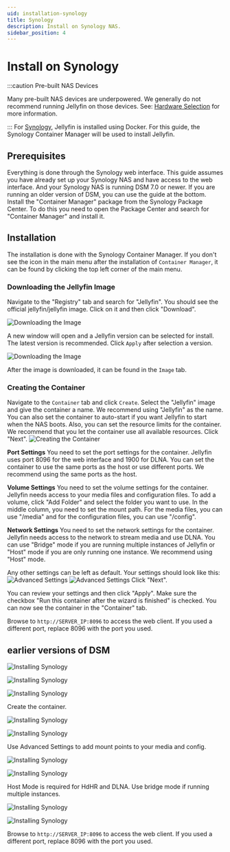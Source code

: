 ```yaml
---
uid: installation-synology
title: Synology
description: Install on Synology NAS.
sidebar_position: 4
---
```


# Install on Synology

:::caution Pre-built NAS Devices

Many pre-built NAS devices are underpowered. We generally do not recommend running Jellyfin on those devices.
See: [Hardware Selection](/docs/general/administration/hardware-selection) for more information.

:::
For [Synology](https://www.synology.com/en-us/dsm), Jellyfin is installed using Docker. For this guide, the Synology Container Manager will be used to install Jellyfin.

## Prerequisites

Everything is done through the Synology web interface.
This guide assumes you have already set up your Synology NAS and have access to the web interface. And your Synology NAS is running DSM 7.0 or newer.
If you are running an older version of DSM, you can use the guide at the bottom.
Install the "Container Manager" package from the Synology Package Center.
To do this you need to open the Package Center and search for "Container Manager" and install it.

## Installation

The installation is done with the Synology Container Manager.
If you don't see the icon in the main menu after the installation of `Container Manager`, it can be found by clicking the top left corner of the main menu.

### Downloading the Jellyfin Image

Navigate to the "Registry" tab and search for "Jellyfin". You should see the official jellyfin/jellyfin image. Click on it and then click "Download".

![Downloading the Image](/images/docs/install-synology-10.png)

A new window will open and a Jellyfin version can be selected for install. The latest version is recommended. Click `Apply` after selection a version.

![Downloading the Image](/images/docs/install-synology-11.png)

After the image is downloaded, it can be found in the `Image` tab.

### Creating the Container

Navigate to the `Container` tab and click `Create`.
Select the "Jellyfin" image and give the container a name. We recommend using "Jellyfin" as the name. You can also set the container to auto-start if you want Jellyfin to start when the NAS boots.
Also, you can set the resource limits for the container. We recommend that you let the container use all available resources.
Click "Next".
![Creating the Container](/images/docs/install-synology-12.png)

**Port Settings**
You need to set the port settings for the container. Jellyfin uses port 8096 for the web interface and 1900 for DLNA. You can set the container to use the same ports as the host or use different ports. We recommend using the same ports as the host.

**Volume Settings**
You need to set the volume settings for the container. Jellyfin needs access to your media files and configuration files.
To add a volume, click "Add Folder" and select the folder you want to use. In the middle column, you need to set the mount path. For the media files, you can use "/media" and for the configuration files, you can use "/config".

**Network Settings**
You need to set the network settings for the container. Jellyfin needs access to the network to stream media and use DLNA. You can use "Bridge" mode if you are running multiple instances of Jellyfin or "Host" mode if you are only running one instance. We recommend using "Host" mode.

Any other settings can be left as default.
Your settings should look like this:
![Advanced Settings](/images/docs/install-synology-13.png)
![Advanced Settings](/images/docs/install-synology-14.png)
Click "Next".

You can review your settings and then click "Apply".
Make sure the checkbox "Run this container after the wizard is finished" is checked.
You can now see the container in the "Container" tab.

Browse to `http://SERVER_IP:8096` to access the web client.
If you used a different port, replace 8096 with the port you used.

## earlier versions of DSM

![Installing Synology](/images/docs/install-synology-1.png)

![Installing Synology](/images/docs/install-synology-2.png)

![Installing Synology](/images/docs/install-synology-3.png)

Create the container.

![Installing Synology](/images/docs/install-synology-4.png)

![Installing Synology](/images/docs/install-synology-5.png)

Use Advanced Settings to add mount points to your media and config.

![Installing Synology](/images/docs/install-synology-6.png)

![Installing Synology](/images/docs/install-synology-7.png)

Host Mode is required for HdHR and DLNA. Use bridge mode if running multiple instances.

![Installing Synology](/images/docs/install-synology-8.png)

![Installing Synology](/images/docs/install-synology-9.png)

Browse to `http://SERVER_IP:8096` to access the web client.
If you used a different port, replace 8096 with the port you used.
